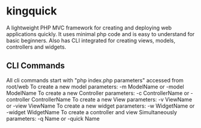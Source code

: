 # kingquick

A lightweight PHP MVC framework for creating and deploying web applications quickly. It uses minimal php code and is easy to understand for basic beginners. Also has CLI integrated for creating views, models, controllers and widgets. 

## CLI Commands 
All cli commands start with "php index.php parameters" accessed from root/web
To create a new model
parameters: -m ModelName   or -model ModelName
To create a new Controller
parameters: -c ControllerName or -controller ControllerName
To create a new View
parameters: -v ViewName or -view ViewName
To create a new widget
parameters: -w WidgetName or -widget WidgetName
To create a controller and view Simultaneously
parameters: -q Name or -quick Name